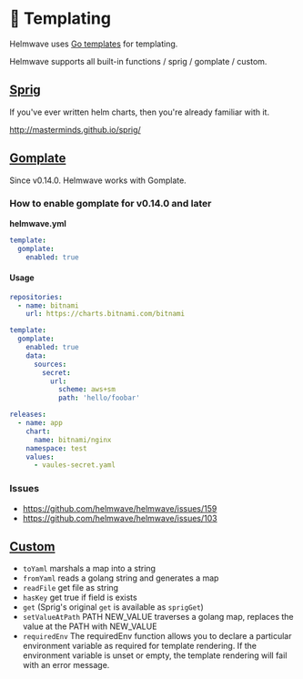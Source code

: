 # 📄 Templating

Helmwave uses [Go templates](https://godoc.org/text/template) for templating.

Helmwave supports all built-in functions / sprig / gomplate / custom.


## [Sprig](https://godoc.org/github.com/Masterminds/sprig)

If you've ever written helm charts, then you're already familiar with it.

http://masterminds.github.io/sprig/

## [Gomplate](https://docs.gomplate.ca/)

Since v0.14.0. Helmwave works with Gomplate.

### How to enable gomplate for v0.14.0 and later

**helmwave.yml**

```yaml
template:
  gomplate:
    enabled: true
```

#### Usage

```yaml
repositories:
  - name: bitnami
    url: https://charts.bitnami.com/bitnami

template:
  gomplate:
    enabled: true
    data:
      sources:
        secret:
          url:
            scheme: aws+sm
            path: 'hello/foobar'

releases:
  - name: app
    chart:
      name: bitnami/nginx
    namespace: test
    values:
      - vaules-secret.yaml
```


### Issues

- https://github.com/helmwave/helmwave/issues/159
- https://github.com/helmwave/helmwave/issues/103




## [Custom](https://github.com/helmwave/helmwave/blob/release-0.16.2/pkg/template/func.go)

- `toYaml` marshals a map into a string
- `fromYaml` reads a golang string and generates a map
- `readFile` get file as string
- `hasKey` get true if field is exists
- `get` (Sprig's original `get` is available as `sprigGet`)
- `setValueAtPath` PATH NEW_VALUE traverses a golang map, replaces the value at the PATH with NEW_VALUE
- `requiredEnv` The requiredEnv function allows you to declare a particular environment variable as required for
  template rendering. If the environment variable is unset or empty, the template rendering will fail with an error
  message.
